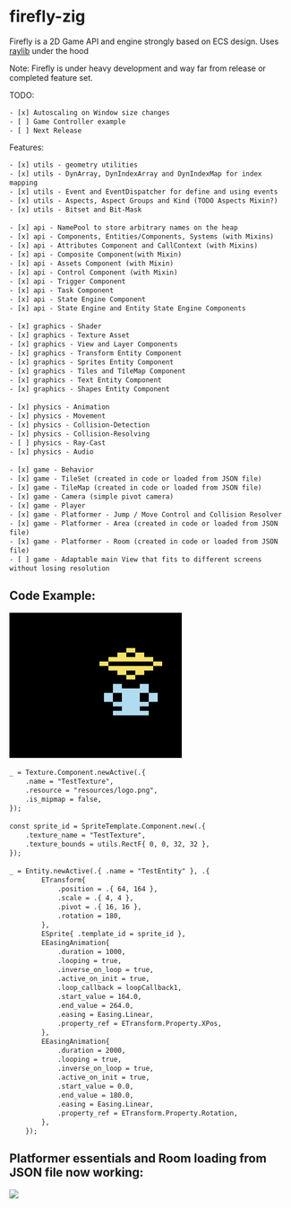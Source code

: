 # firefly-zig

Firefly is a 2D Game API and engine strongly based on ECS design. Uses [raylib](https://github.com/raysan5/raylib) under the hood 

Note: Firefly is under heavy development and way far from release or completed feature set. 

TODO: 

    - [x] Autoscaling on Window size changes
    - [ ] Game Controller example
    - [ ] Next Release

Features:

    - [x] utils - geometry utilities
    - [x] utils - DynArray, DynIndexArray and DynIndexMap for index mapping
    - [x] utils - Event and EventDispatcher for define and using events
    - [x] utils - Aspects, Aspect Groups and Kind (TODO Aspects Mixin?)
    - [x] utils - Bitset and Bit-Mask

    - [x] api - NamePool to store arbitrary names on the heap
    - [x] api - Components, Entities/Components, Systems (with Mixins)
    - [x] api - Attributes Component and CallContext (with Mixins)
    - [x] api - Composite Component(with Mixin)
    - [x] api - Assets Component (with Mixin)
    - [x] api - Control Component (with Mixin)
    - [x] api - Trigger Component
    - [x] api - Task Component
    - [x] api - State Engine Component
    - [x] api - State Engine and Entity State Engine Components

    - [x] graphics - Shader
    - [x] graphics - Texture Asset
    - [x] graphics - View and Layer Components
    - [x] graphics - Transform Entity Component
    - [x] graphics - Sprites Entity Component
    - [x] graphics - Tiles and TileMap Component
    - [x] graphics - Text Entity Component
    - [x] graphics - Shapes Entity Component

    - [x] physics - Animation
    - [x] physics - Movement 
    - [x] physics - Collision-Detection
    - [x] physics - Collision-Resolving
    - [ ] physics - Ray-Cast
    - [x] physics - Audio
    
    - [x] game - Behavior 
    - [x] game - TileSet (created in code or loaded from JSON file)
    - [x] game - TileMap (created in code or loaded from JSON file)
    - [x] game - Camera (simple pivot camera)
    - [x] game - Player 
    - [x] game - Platformer - Jump / Move Control and Collision Resolver
    - [x] game - Platformer - Area (created in code or loaded from JSON file)
    - [x] game - Platformer - Room (created in code or loaded from JSON file)
    - [ ] game - Adaptable main View that fits to different screens without losing resolution


 ## Code Example:

![](inari.gif)

``` zig
_ = Texture.Component.newActive(.{
    .name = "TestTexture",
    .resource = "resources/logo.png",
    .is_mipmap = false,
});

const sprite_id = SpriteTemplate.Component.new(.{
    .texture_name = "TestTexture",
    .texture_bounds = utils.RectF{ 0, 0, 32, 32 },
});

_ = Entity.newActive(.{ .name = "TestEntity" }, .{
        ETransform{
            .position = .{ 64, 164 },
            .scale = .{ 4, 4 },
            .pivot = .{ 16, 16 },
            .rotation = 180,
        },
        ESprite{ .template_id = sprite_id },
        EEasingAnimation{
            .duration = 1000,
            .looping = true,
            .inverse_on_loop = true,
            .active_on_init = true,
            .loop_callback = loopCallback1,
            .start_value = 164.0,
            .end_value = 264.0,
            .easing = Easing.Linear,
            .property_ref = ETransform.Property.XPos,
        },
        EEasingAnimation{
            .duration = 2000,
            .looping = true,
            .inverse_on_loop = true,
            .active_on_init = true,
            .start_value = 0.0,
            .end_value = 180.0,
            .easing = Easing.Linear,
            .property_ref = ETransform.Property.Rotation,
        },
    });
```

 ## Platformer essentials and Room loading from JSON file now working:

 ![](platformer.gif)

